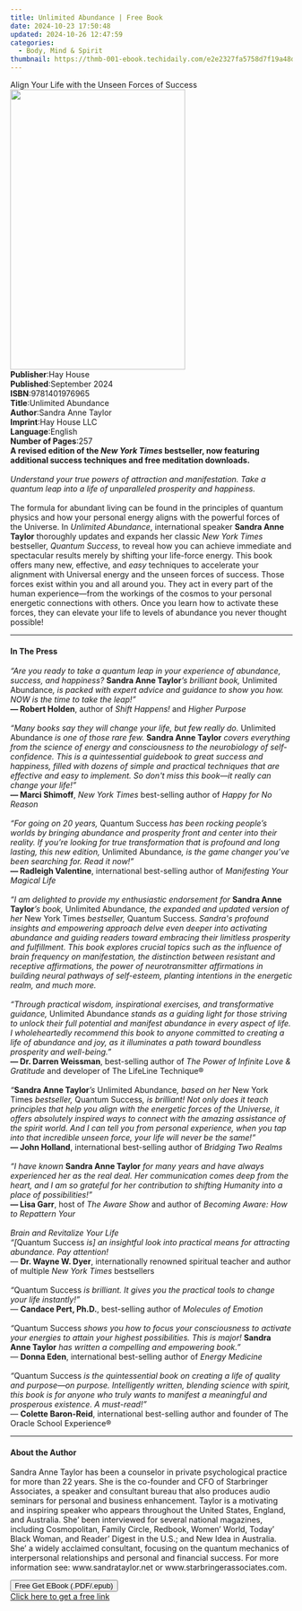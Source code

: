 ```yaml
---
title: Unlimited Abundance | Free Book
date: 2024-10-23 17:50:48
updated: 2024-10-26 12:47:59
categories:
  - Body, Mind & Spirit
thumbnail: https://thmb-001-ebook.techidaily.com/e2e2327fa5758d7f19a48ddff9ca475bdfa3e65c55d604c10fddc632538ffff4.jpg
---
```

<main id="book-container">
  <div class="flex flex-col">
    <div class="book-brief flex-1 py-6 px-4 sm:p-6 md:py-10 md:px-8">
      <!-- brief-->
      <div class="book-brief-main">
        Align Your Life with the Unseen Forces of Success
      </div>
    </div>
    <div
      class="book-meta-info flex-1 grid gap-4 col-start-1 col-end-3 row-start-1 sm:mb-6 sm:grid-cols-4 lg:gap-6 lg:col-start-2 lg:row-end-6 lg:row-span-6 lg:mb-0"
    >
      <div
        class="book-meta-info-left place-content-center mt-4 p-4 text-sm leading-6 col-start-2 col-span-2 dark:text-slate-400"
      >
        <img
          class="w-full h-500 object-cover rounded-lg sm:h-255 sm:col-span-2 lg:col-span-full"
          src="https://img-001-ebook.techidaily.com/049be83d6bbd21fcf513258801be3cd829db86646a30fb9e334008e79bc917d7.jpg"
          alt=""
          width="312"
          height="500"
        />
      </div>
      <div
        class="book-meta-info-right mt-2 col-start-1 row-start-2 col-span-3 self-center"
      >
        <!-- meta data  -->
        <div class="flex flex-col px-4 md:px-8">
          <div class="flex-1">
            <strong>Publisher</strong>:<span class="px-2">Hay House</span>
          </div>
          <div class="flex-1">
            <strong>Published</strong>:<span class="px-2">September 2024</span>
          </div>
          <div class="flex-1">
            <strong>ISBN</strong>:<span class="px-2">9781401976965</span>
          </div>
          <div class="flex-1">
            <strong>Title</strong>:<span class="px-2">Unlimited Abundance</span>
          </div>
          <div class="flex-1">
            <strong>Author</strong>:<span class="px-2">Sandra Anne Taylor</span>
          </div>
          <div class="flex-1">
            <strong>Imprint</strong>:<span class="px-2">Hay House LLC</span>
          </div>
          <div class="flex-1">
            <strong>Language</strong>:<span class="px-2">English</span>
          </div>
          <div class="flex-1">
            <strong>Number of Pages</strong>:<span class="px-2">257</span>
          </div>
        </div>
      </div>
    </div>
    <div class="book-description flex-1 py-6 px-4 sm:p-6 md:py-10 md:px-8">
      <div class="book-description-main">
        <div accordion-content="" id="description">
          <b
            >A revised edition of the <i>New York Times</i> bestseller, now
            featuring additional success techniques and free meditation
            downloads.<br /><br /></b
          ><i
            >Understand your true powers of attraction and manifestation. Take a
            quantum leap into a life of unparalleled prosperity and
            happiness.</i
          ><br /><br />The formula for abundant living can be found in the
          principles of quantum physics and how your personal energy aligns with
          the powerful forces of the Universe. In <i>Unlimited Abundance</i>,
          international speaker <b>Sandra Anne Taylor</b> thoroughly updates and
          expands her classic <i>New York Times</i> bestseller,
          <i>Quantum Success</i>, to reveal how you can achieve immediate and
          spectacular results merely by shifting your life-force energy. This
          book offers many new, effective, and <i>easy</i> techniques to
          accelerate your alignment with Universal energy and the unseen forces
          of success. Those forces exist within you and all around you. They act
          in every part of the human experience—from the workings of the cosmos
          to your personal energetic connections with others. Once you learn how
          to activate these forces, they can elevate your life to levels of
          abundance you never thought possible!
        </div>
        <div class="accordion-fader"></div>
      </div>
    </div>
    <div class="book-excerpts flex-1 py-6 px-4 sm:p-6 md:py-10 md:px-8">
      <!-- excerpts-->
      <div class="book-excerpts-main">
        <hr />
        <h4 class="placeholder placeholder-heading">
          <span>In The Press</span>
        </h4>
        <p>
          <i
            >“Are you ready to take a quantum leap in your experience of
            abundance, success, and happiness? </i
          ><b>Sandra Anne Taylor</b><i>’s brilliant book, </i>Unlimited
          Abundance<i
            >, is packed with expert advice and guidance to show you how. NOW is
            the time to take the leap!”</i
          ><br /><b>—&nbsp;Robert Holden</b>, author of
          <i>Shift Happens!</i> and <i>Higher Purpose</i><br />
          <i
            ><br />“Many books say they will change your life, but few really
            do. </i
          >Unlimited Abundance<i> is one of those rare few. </i
          ><b>Sandra Anne Taylor</b
          ><i>
            covers everything from the science of energy and consciousness to
            the neurobiology of self-confidence. This is a quintessential
            guidebook to great success and happiness, filled with dozens of
            simple and practical techniques that are effective and easy to
            implement. So don't miss this book—it really can change your
            life!”</i
          ><br /><b>—&nbsp;Marci Shimoff</b>, <i>New York Times </i>best-selling
          author of <i>Happy for No Reason</i><br />
          <i><br />“For going on 20 years, </i>Quantum Success
          <i
            >has been rocking people’s worlds by bringing abundance and
            prosperity front and center into their reality. If you’re looking
            for true transformation that is profound and long lasting, this new
            edition,</i
          >
          Unlimited Abundance<i
            >, is the game changer you’ve been searching for. Read it now!”</i
          ><br /><b>—&nbsp;Radleigh Valentine</b>, international best-selling
          author of <i>Manifesting Your Magical Life</i><br />
          <i
            ><br />“I am delighted to provide my enthusiastic endorsement for </i
          ><b>Sandra Anne Taylor</b><i>’s book, </i>Unlimited Abundance<i
            >, the expanded and updated version of her </i
          >New York Times<i> bestseller, </i>Quantum Success.
          <i>
            Sandra's profound insights and empowering approach delve even deeper
            into activating abundance and guiding readers toward embracing their
            limitless prosperity and fulfillment. This book explores crucial
            topics such as the influence of brain frequency on manifestation,
            the distinction between resistant and receptive affirmations, the
            power of neurotransmitter affirmations in building neural pathways
            of self-esteem, planting intentions in the energetic realm, and much
            more. <br /><br />“Through practical wisdom, inspirational
            exercises, and transformative guidance, </i
          >Unlimited Abundance<i>
            stands as a guiding light for those striving to unlock their full
            potential and manifest abundance in every aspect of life. I
            wholeheartedly recommend this book to anyone committed to creating a
            life of abundance and joy, as it illuminates a path toward boundless
            prosperity and well-being.”</i
          ><br /><b>—&nbsp;Dr. Darren Weissman</b>, best-selling author of
          <i>The Power of Infinite Love &amp; Gratitude</i> and developer of The
          LifeLine Technique®<br />
          <i><br />“</i><b>Sandra Anne Taylor</b><i>’s </i>Unlimited Abundance<i
            >, based on her </i
          >New York Times<i> bestseller, </i>Quantum Success<i
            >, is brilliant! Not only does it teach principles that help you
            align with the energetic forces of the Universe, it offers
            absolutely inspired ways to connect with the amazing assistance of
            the spirit world. And I can tell you from personal experience, when
            you tap into that incredible unseen force, your life will never be
            the same!”</i
          ><br /><b>—&nbsp;John Holland</b>, international best-selling author
          of <i>Bridging Two Realms</i><br />
          <i><br />“I have known </i><b>Sandra Anne Taylor</b
          ><i>
            for many years and have always experienced her as the real deal. Her
            communication comes deep from the heart, and I am so grateful for
            her contribution to shifting Humanity into a place of
            possibilities!”</i
          ><br /><b>—&nbsp;Lisa Garr</b>, host of <i>The Aware Show</i> and
          author of
          <i
            >Becoming Aware: How to Repattern Your <br /><br />Brain and
            Revitalize Your Life</i
          ><br />
          <i>“[</i>Quantum Success
          <i
            >is] an insightful look into practical means for attracting
            abundance. Pay attention!</i
          ><br />
          — <b>Dr. Wayne W. Dyer</b>, internationally renowned spiritual teacher
          and author of multiple <i>New York Times</i> bestsellers<br />
          <i><br />“</i>Quantum Success<i>
            is brilliant. It gives you the practical tools to change your life
            instantly!”</i
          ><br />
          — <b>Candace Pert, Ph.D.</b>, best-selling author of
          <i>Molecules of Emotion</i><br />
          <i><br />“</i>Quantum Success<i>
            shows you how to focus your consciousness to activate your energies
            to attain your highest possibilities. This is major! </i
          ><b>Sandra Anne Taylor</b
          ><i> has written a compelling and empowering book.”</i><br />—
          <b>Donna Eden</b>, international best-selling author of
          <i>Energy Medicine</i><br />
          <i><br />“</i>Quantum Success<i>
            is the quintessential book on creating a life of quality and
            purpose—on purpose. Intelligently written, blending science with
            spirit, this book is for anyone who truly wants to manifest a
            meaningful and prosperous existence. A must-read!”</i
          ><br />
          — <b>Colette Baron-Reid</b>, international best-selling author and
          founder of The Oracle School Experience®
        </p>
      </div>
    </div>
    <div class="book-about-author flex-1 py-6 px-4 sm:p-6 md:py-10 md:px-8">
      <!-- about author-->
      <div class="book-main-author-main">
        <hr />
        <h4 class="placeholder placeholder-heading">
          <span>About the Author</span>
        </h4>
        <p>
          Sandra Anne Taylor has been a counselor in private psychological
          practice for more than 22 years. She is the co-founder and CFO of
          Starbringer Associates, a speaker and consultant bureau that also
          produces audio seminars for personal and business enhancement. Taylor
          is a motivating and inspiring speaker who appears throughout the
          United States, England, and Australia. She’ been interviewed for
          several national magazines, including Cosmopolitan, Family Circle,
          Redbook, Women’ World, Today’ Black Woman, and Reader’ Digest in the
          U.S.; and New Idea in Australia. She’ a widely acclaimed consultant,
          focusing on the quantum mechanics of interpersonal relationships and
          personal and financial success. For more information see:
          www.sandrataylor.net or www.starbringerassociates.com.
        </p>
      </div>
    </div>
    <div class="book-free-get flex-1 py-6 px-4 sm:p-6 md:py-10 md:px-8">
      <button
        id="btn-free-get"
        class="bg-blue-500 hover:bg-blue-700 text-white font-bold py-2 px-4 rounded"
      >
        Free Get EBook (.PDF/.epub)
      </button>
      <div id="countdown-display" class="px-2 text-lg mt-2"></div>
      <a
        id="free-link"
        class="hidden bg-blue-500 hover:bg-blue-700 text-white font-bold py-2 px-4 rounded"
        href="https://www.ebooks.com/en-us/book/211178093/unlimited-abundance/sandra-anne-taylor/"
        target="_blank"
        >Click here to get a free link</a
      >
    </div>
    <script>
      let countdownTime = 0;
      let countdownInterval = null;
      document
        .getElementById('btn-free-get')
        .addEventListener('click', startCountdown);
      function startCountdown() {
        countdownTime = new Date().getTime() + 60000 * 3;
        countdownInterval = setInterval(updateCountdown, 1000);
        document.getElementById('btn-free-get').disabled = true;
        document
          .getElementById('btn-free-get')
          .classList.add('bg-gray-500', 'cursor-not-allowed');
      }
      function updateCountdown() {
        let currentTime = new Date().getTime();
        let timeLeft = countdownTime - currentTime;
        let secondsLeft = Math.floor(timeLeft / 1000);
        document.getElementById('countdown-display').innerHTML =
          `Remaining time: ${secondsLeft} seconds.`;
        if (secondsLeft <= 0) {
          clearInterval(countdownInterval);
          document.getElementById('btn-free-get').classList.add('hidden');
          document.getElementById('free-link').classList.remove('hidden');
          document.getElementById('countdown-display').innerHTML = '';
        }
      }
    </script>
  </div>
</main>

